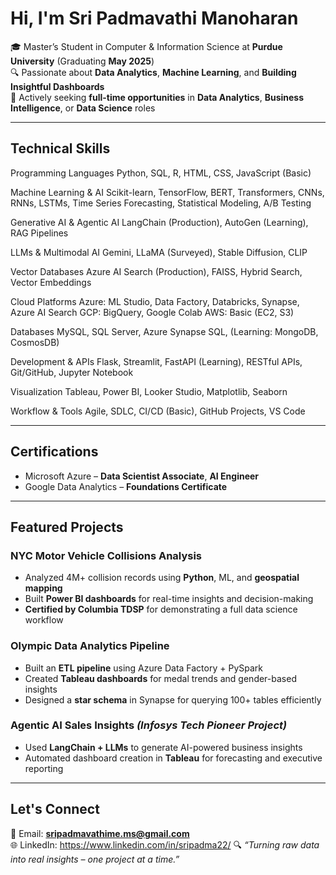 # Hi, I'm Sri Padmavathi Manoharan

🎓 Master’s Student in Computer & Information Science at **Purdue University** (Graduating **May 2025**)  
🔍 Passionate about **Data Analytics**, **Machine Learning**, and **Building Insightful Dashboards**  
💼 Actively seeking **full-time opportunities** in **Data Analytics**, **Business Intelligence**, or **Data Science** roles

---

##  Technical Skills

 Programming Languages
Python, SQL, R, HTML, CSS, JavaScript (Basic)

Machine Learning & AI
Scikit-learn, TensorFlow, BERT, Transformers, CNNs, RNNs, LSTMs, Time Series Forecasting, Statistical Modeling, A/B Testing

Generative AI & Agentic AI
LangChain (Production), AutoGen (Learning), RAG Pipelines

LLMs & Multimodal AI
Gemini, LLaMA (Surveyed), Stable Diffusion, CLIP

Vector Databases
Azure AI Search (Production), FAISS, Hybrid Search, Vector Embeddings

Cloud Platforms
Azure: ML Studio, Data Factory, Databricks, Synapse, Azure AI Search
GCP: BigQuery, Google Colab
AWS: Basic (EC2, S3)

Databases
MySQL, SQL Server, Azure Synapse SQL, (Learning: MongoDB, CosmosDB)

Development & APIs
Flask, Streamlit, FastAPI (Learning), RESTful APIs, Git/GitHub, Jupyter Notebook

Visualization
Tableau, Power BI, Looker Studio, Matplotlib, Seaborn

Workflow & Tools
Agile, SDLC, CI/CD (Basic), GitHub Projects, VS Code

---

## Certifications

-  Microsoft Azure – **Data Scientist Associate**, **AI Engineer**  
- Google Data Analytics – **Foundations Certificate**

---

##  Featured Projects

###  **NYC Motor Vehicle Collisions Analysis**
- Analyzed 4M+ collision records using **Python**, ML, and **geospatial mapping**
- Built **Power BI dashboards** for real-time insights and decision-making
- **Certified by Columbia TDSP** for demonstrating a full data science workflow

###  **Olympic Data Analytics Pipeline**
- Built an **ETL pipeline** using Azure Data Factory + PySpark  
- Created **Tableau dashboards** for medal trends and gender-based insights  
- Designed a **star schema** in Synapse for querying 100+ tables efficiently

###  **Agentic AI Sales Insights** *(Infosys Tech Pioneer Project)*
- Used **LangChain + LLMs** to generate AI-powered business insights  
- Automated dashboard creation in **Tableau** for forecasting and executive reporting

---

## Let's Connect

📧 Email: **sripadmavathime.ms@gmail.com**  
🌐 LinkedIn: https://www.linkedin.com/in/sripadma22/ 
🔍 *“Turning raw data into real insights – one project at a time.”*

